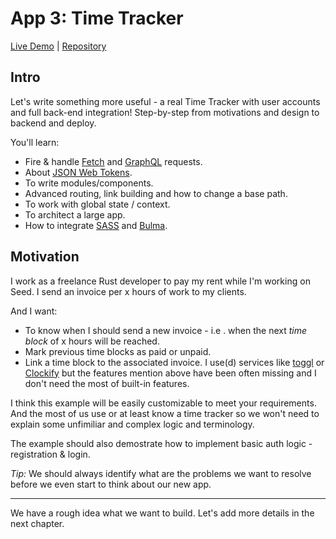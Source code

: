 # App 3: Time Tracker

[Live Demo](https://seed-app-time-tracker.netlify.app/) |  [Repository](https://github.com/MartinKavik/seed-app-time-tracker)

## Intro

Let's write something more useful - a real Time Tracker with user accounts and full back-end integration! Step-by-step from motivations and design to backend and deploy.  

You'll learn:
- Fire & handle [Fetch](https://developer.mozilla.org/en-US/docs/Web/API/Fetch_API) and [GraphQL](https://graphql.org/) requests.
- About [JSON Web Tokens](https://jwt.io/).
- To write modules/components.
- Advanced routing, link building and how to change a base path.
- To work with global state / context.
- To architect a large app.
- How to integrate [SASS](https://sass-lang.com/) and [Bulma](https://bulma.io/).

## Motivation

I work as a freelance Rust developer to pay my rent while I'm working on Seed. I send an invoice per x hours of work to my clients. 

And I want:
  - To know when I should send a new invoice - i.e . when the next _time block_ of x hours will be reached.
  - Mark previous time blocks as paid or unpaid.
  - Link a time block to the associated invoice.
I use(d) services like [toggl](https://toggl.com/) or [Clockify](https://clockify.me/) but the features mention above have been often missing and I don't need the most of built-in features.

I think this example will be easily customizable to meet your requirements. And the most of us use or at least know a time tracker so we won't need to explain some unfimiliar and complex logic and terminology.

The example should also demostrate how to implement basic auth logic - registration & login. 

_Tip:_ We should always identify what are the problems we want to resolve before we even start to think about our new app.

---

We have a rough idea what we want to build. Let's add more details in the next chapter.
